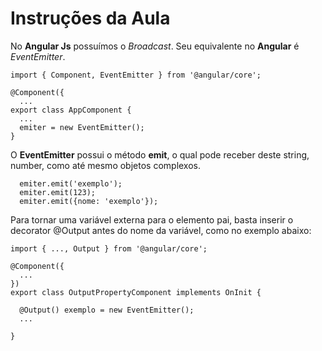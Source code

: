 # Instruções da Aula

No **Angular Js** possuímos o *Broadcast*. Seu equivalente no **Angular** é *EventEmitter*.

```
import { Component, EventEmitter } from '@angular/core';

@Component({
  ...
export class AppComponent {
  ...  
  emiter = new EventEmitter();
}
```
O **EventEmitter** possui o método **emit**, o qual pode receber deste string, number, como até mesmo objetos complexos.
```
  emiter.emit('exemplo');
  emiter.emit(123);
  emiter.emit({nome: 'exemplo'});

```

Para tornar uma variável externa para o elemento pai, basta inserir o decorator @Output antes do nome da variável, como no exemplo abaixo:
```
import { ..., Output } from '@angular/core';

@Component({
  ...
})
export class OutputPropertyComponent implements OnInit {

  @Output() exemplo = new EventEmitter();
  ...

}
```